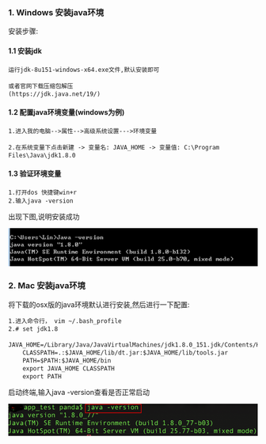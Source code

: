 ### 1. Windows 安装java环境

安装步骤:

#### 1.1 安装jdk

```
运行jdk-8u151-windows-x64.exe⽂件,默认安装即可

或者官网下载压缩包解压
(https://jdk.java.net/19/)
```

#### 1.2 配置java环境变量(windows为例)

```
1.进入我的电脑-->属性-->高级系统设置--->环境变量

2.在系统变量下点击新建 -> 变量名: JAVA_HOME -> 变量值: C:\Program Files\Java\jdk1.8.0
```

#### 1.3 验证环境变量

```
1.打开dos 快捷键win+r
2.输入java -version
```

出现下图,说明安装成功 

![img](../img/a1.png)

### 2. Mac 安装java环境

将下载的osx版的java环境默认进行安装,然后进行一下配置:

```
1.进入命令行， vim ~/.bash_profile 
2.# set jdk1.8
    JAVA_HOME=/Library/Java/JavaVirtualMachines/jdk1.8.0_151.jdk/Contents/Home
    CLASSPATH=.:$JAVA_HOME/lib/dt.jar:$JAVA_HOME/lib/tools.jar
    PATH=$PATH:$JAVA_HOME/bin
    export JAVA_HOME CLASSPATH
    export PATH
```

启动终端,输入java -version查看是否正常启动

![java安装](../img/java_env.png)

